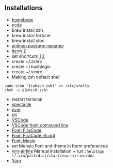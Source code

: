 ## Installations

- [homebrew](https://brew.sh/index_it.html)
- [node](https://nodejs.org/it/)
- brew install zsh
- brew install fortune
- brew install cloc
- [antigen package manager](https://github.com/zsh-users/antigen)
- [iterm 2](https://www.iterm2.com/)
- set shortcuts [1](https://stackoverflow.com/questions/6205157/iterm-2-how-to-set-keyboard-shortcuts-to-jump-to-beginning-end-of-line) [2](https://coderwall.com/p/ds2dha/word-line-deletion-and-navigation-shortcuts-in-iterm2)
- create ~/.zshrc
- create ~/.hushlogin
- create ~/.vimrc
- Making zsh default shell
```
sudo echo "$(which zsh)" >> /etc/shells
chsh -s $(which zsh)
```
- restart terminal
- [spectacle](https://www.spectacleapp.com/)
- [nvm](https://github.com/creationix/nvm)
- [git](https://git-scm.com/)
- [VSCode](https://code.visualstudio.com/)
- [VSCode from command line](https://stackoverflow.com/questions/44269510/how-to-run-visual-studio-code-from-the-command-line)
- [Font: FiraCode](https://github.com/tonsky/FiraCode)
- [Font: FiraCode iScript](https://github.com/kencrocken/FiraCodeiScript)
- [Font: Meslo](https://github.com/powerline/fonts/blob/master/Meslo%20Slashed/Meslo%20LG%20M%20Regular%20for%20Powerline.ttf)
- set Menslo Font and theme in Iterm preferences
- [vim-airline](https://github.com/vim-airline/vim-airline)
Manual installation + run `:helptags ~/.vim/pack/dist/start/vim-airline/doc`
- [Yarn](https://yarnpkg.com/lang/en/docs/install/)
